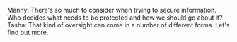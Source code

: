 Manny: There's so much to consider when trying to secure information. Who decides what needs to be protected and how we should go about it? Tasha: That kind of oversight can come in a number of different forms. Let's find out more. 